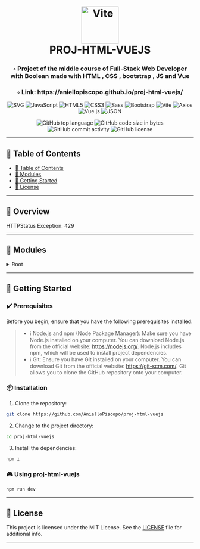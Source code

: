 <div align="center">
<h1 align="center">
<img src="https://img.shields.io/badge/Vite-646CFF.svg?style&logo=Vite&logoColor=white" alt="Vite" width="100" />
<br>PROJ-HTML-VUEJS
</h1>
<h3>◦ Project of the middle course of Full-Stack Web Developer with Boolean made with HTML , CSS , bootstrap , JS and Vue </h3>
<h3>◦ Link: https://aniellopiscopo.github.io/proj-html-vuejs/</h3>

<p align="center">
<img src="https://img.shields.io/badge/SVG-FFB13B.svg?style&logo=SVG&logoColor=black" alt="SVG" />
<img src="https://img.shields.io/badge/JavaScript-F7DF1E.svg?style&logo=JavaScript&logoColor=black" alt="JavaScript" />
<img src="https://img.shields.io/badge/HTML5-E34F26.svg?style&logo=HTML5&logoColor=white" alt="HTML5" />
<img src="https://img.shields.io/badge/CSS3-E34F26.svg?style&logo=CSS3&logoColor=white" alt="CSS3" />
<img src="https://img.shields.io/badge/Sass-CC6699.svg?style&logo=Sass&logoColor=white" alt="Sass" />
<img src="https://img.shields.io/badge/Bootstrap-7952B3.svg?style&logo=Bootstrap&logoColor=white" alt="Bootstrap" />

<img src="https://img.shields.io/badge/Vite-646CFF.svg?style&logo=Vite&logoColor=white" alt="Vite" />
<img src="https://img.shields.io/badge/Axios-5A29E4.svg?style&logo=Axios&logoColor=white" alt="Axios" />
<img src="https://img.shields.io/badge/Vue.js-4FC08D.svg?style&logo=vuedotjs&logoColor=white" alt="Vue.js" />
<img src="https://img.shields.io/badge/JSON-000000.svg?style&logo=JSON&logoColor=white" alt="JSON" />
</p>
<img src="https://img.shields.io/github/languages/top/AnielloPiscopo/proj-html-vuejs?style&color=5D6D7E" alt="GitHub top language" />
<img src="https://img.shields.io/github/languages/code-size/AnielloPiscopo/proj-html-vuejs?style&color=5D6D7E" alt="GitHub code size in bytes" />
<img src="https://img.shields.io/github/commit-activity/m/AnielloPiscopo/proj-html-vuejs?style&color=5D6D7E" alt="GitHub commit activity" />
<img src="https://img.shields.io/github/license/AnielloPiscopo/proj-html-vuejs?style&color=5D6D7E" alt="GitHub license" />
</div>

---

## 📒 Table of Contents
- [📒 Table of Contents](#-table-of-contents)
- [🧩 Modules](#modules)
- [🚀 Getting Started](#-getting-started)
- [📄 License](#-license)

---


## 📍 Overview

HTTPStatus Exception: 429

---

## 🧩 Modules

<details closed><summary>Root</summary>

| File                                                                                                                                         | Summary                   |
| ---                                                                                                                                          | ---                       |
| [index.html](https://github.com/AnielloPiscopo/proj-html-vuejs/blob/main/index.html)                                                         | This is the main HTML entry point for your web application. It's where you define the structure of your HTML document, include CSS and JavaScript files, and specify the root element where the Vue.js application will be mounted. |
| [vite.config.js](https://github.com/AnielloPiscopo/proj-html-vuejs/blob/main/vite.config.js)                                                 | This is a configuration file used with Vite, which is a build tool and development server designed for modern web development. |
| [App.vue](https://github.com/AnielloPiscopo/proj-html-vuejs/blob/main/src\App.vue)                                                           | This is the base of the work and it serves as the root component of the Vue.js application and contains the overall layout, navigation, and the top-level structure of your app. |
| [main.js](https://github.com/AnielloPiscopo/proj-html-vuejs/blob/main/src\main.js)                                                           | This file is the entry point of the application. It's where you create and configure the Vue instance, set up routing (if used), and specify which component to render in the root DOM element. |
| [store.js](https://github.com/AnielloPiscopo/proj-html-vuejs/blob/main/src\store.js)                                                         | This file contains the global and general variables and functions of the work. |
| [AppFooter.vue](https://github.com/AnielloPiscopo/proj-html-vuejs/blob/main/src\components\footer\AppFooter.vue)                             | This is the component that represents the footer tag of the webpage. |
| [FooterLowerPart.vue](https://github.com/AnielloPiscopo/proj-html-vuejs/blob/main/src\components\footer\FooterLowerPart.vue)                 | This is the component that containes the lower part of footer. |
| [FooterUpperPart.vue](https://github.com/AnielloPiscopo/proj-html-vuejs/blob/main/src\components\footer\FooterUpperPart.vue)                 | This is the component that containes the upper part of footer. |
| [AppHeader.vue](https://github.com/AnielloPiscopo/proj-html-vuejs/blob/main/src\components\header\AppHeader.vue)                             | This is the component that represents the header tag of the webpage. |
| [HeaderCarousel.vue](https://github.com/AnielloPiscopo/proj-html-vuejs/blob/main/src\components\header\HeaderCarousel.vue)                   | This is the component that containes the carousel put in the header. |
| [HeaderNav.vue](https://github.com/AnielloPiscopo/proj-html-vuejs/blob/main/src\components\header\HeaderNav.vue)                             | This is the component that containes the navbar put in the header. |
| [AppMain.vue](https://github.com/AnielloPiscopo/proj-html-vuejs/blob/main/src\components\main\AppMain.vue)                                   | This is the component that represents the main tag of the webpage. |
| [MainClientsLogoContainer.vue](https://github.com/AnielloPiscopo/proj-html-vuejs/blob/main/src\components\main\MainClientsLogoContainer.vue) | This is the component that containes a section of the main. |
| [MainCourses.vue](https://github.com/AnielloPiscopo/proj-html-vuejs/blob/main/src\components\main\MainCourses.vue)                           | This is the component that containes a section of the main. |
| [MainGeneralInfo.vue](https://github.com/AnielloPiscopo/proj-html-vuejs/blob/main/src\components\main\MainGeneralInfo.vue)                   | This is the component that containes a section of the main. |
| [MainIconsContainer.vue](https://github.com/AnielloPiscopo/proj-html-vuejs/blob/main/src\components\main\MainIconsContainer.vue)             | This is the component that containes a section of the main. |
| [MainPricingPlans.vue](https://github.com/AnielloPiscopo/proj-html-vuejs/blob/main/src\components\main\MainPricingPlans.vue)                 | This is the component that containes a section of the main. |
| [MainProgrammDetails.vue](https://github.com/AnielloPiscopo/proj-html-vuejs/blob/main/src\components\main\MainProgrammDetails.vue)           | This is the component that containes a section of the main. |
| [MainTestimonials.vue](https://github.com/AnielloPiscopo/proj-html-vuejs/blob/main/src\components\main\MainTestimonials.vue)                 | This is the component that containes a section of the main. |
| [general.scss](https://github.com/AnielloPiscopo/proj-html-vuejs/blob/main/src\styles\general.scss)                                          | This is the file scss that contains the general style of the work. |
| [_variables.scss](https://github.com/AnielloPiscopo/proj-html-vuejs/blob/main/src\styles\partials\_variables.scss)                           | This is the file scss that contains the general stylistic variables of the work. |

</details>

---

## 🚀 Getting Started

### ✔️ Prerequisites

Before you begin, ensure that you have the following prerequisites installed:
> - ℹ️ Node.js and npm (Node Package Manager): Make sure you have Node.js installed on your computer. You can download Node.js from the official website: https://nodejs.org/. Node.js includes npm, which will be used to install project dependencies.
> - ℹ️ Git: Ensure you have Git installed on your computer. You can download Git from the official website: https://git-scm.com/. Git allows you to clone the GitHub repository onto your computer.

### 📦 Installation

1. Clone the repository:
```sh
git clone https://github.com/AnielloPiscopo/proj-html-vuejs
```

2. Change to the project directory:
```sh
cd proj-html-vuejs
```

3. Install the dependencies:
```sh
npm i
```

### 🎮 Using proj-html-vuejs

```sh
npm run dev
```

---

## 📄 License

This project is licensed under the MIT License. See the [LICENSE](./LICENSE) file for additional info.

---
